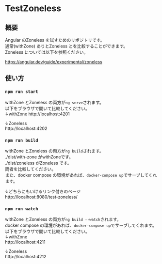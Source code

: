 # TestZoneless

## 概要
Angular のZoneless を試すためのリポジトリです。  
通常(withZone) ありとZoneless とを比較することができます。  
Zoneless については以下を参照ください。  

https://angular.dev/guide/experimental/zoneless

## 使い方
### `npm run start`
withZone とZoneless の両方が`ng serve`されます。   
以下をブラウザで開いて比較してください。  
↓withZone
http://localhost:4201

↓Zoneless  
http://localhost:4202

### `npm run build`
withZone とZoneless の両方が`ng build`されます。   
./dist/with-zone がwithZoneです。  
./dist/zoneless がZoneless です。  
両者を比較してください。  
また、docker compose の環境があれば、`docker-compose up`でサーブしてくれます。  

↓どちらにもいけるリンク付きのページ  
http://localhost:8080/test-zoneless/

### `npm run watch`
withZone とZoneless の両方が`ng build --watch`されます。   
docker compose の環境があれば、`docker-compose up`でサーブしてくれます。  
以下をブラウザで開いて比較してください。  
↓withZone  
http://localhost:4211

↓Zoneless  
http://localhost:4212
